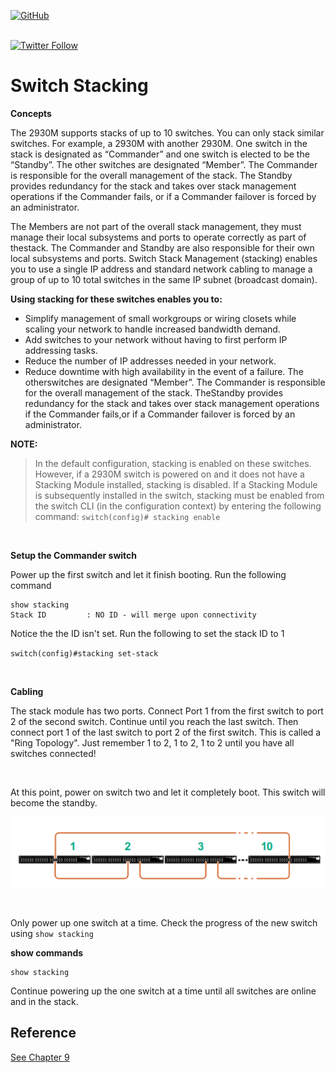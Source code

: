 <a href="https://mwhubbard.blogspot.com"><img alt="GitHub" src="https://img.shields.io/github/license/rikosintie/CookBook"></a>

</br>
<a href="https://twitter.com/rikosintie"><img alt="Twitter Follow" src="https://img.shields.io/twitter/follow/rikosintie?style=social"></a>

# Switch Stacking #

**Concepts**

The 2930M supports stacks of up to 10 switches. You can only stack similar switches. For example, a 2930M with another 2930M.
One switch in the stack is designated as “Commander” and one switch is elected to be the “Standby”. The other switches are 
designated “Member”. The Commander is responsible for the overall management of the stack. The Standby provides redundancy 
for the stack and takes over stack management operations if the Commander fails, or if a Commander failover is forced by an administrator.

The Members are not part of the overall stack management, they must manage their local subsystems and ports to operate correctly 
as part of thestack. The Commander and Standby are also responsible for their own local subsystems and ports. Switch Stack Management (stacking)
enables you to use a single IP address and standard network cabling to manage a group of up to 10 total switches in the same IP subnet (broadcast domain). 

**Using stacking for these switches enables you to:**
* Simplify management of small workgroups or wiring closets while scaling your network to handle increased bandwidth demand.
* Add switches to your network without having to first perform IP addressing tasks.
* Reduce the number of IP addresses needed in your network.
* Reduce downtime with high availability in the event of a failure.  The otherswitches are designated “Member”. The Commander is responsible for the overall management of the stack. TheStandby provides redundancy for the stack and takes over stack management operations if the Commander fails,or if a Commander failover is forced by an administrator.

**NOTE:**
> In the default configuration, stacking is enabled on these switches. However, if a 2930M switch is powered on and it does not have a Stacking Module installed, 
>stacking is disabled. If a Stacking Module is subsequently installed in the switch, stacking must be enabled from the switch CLI (in the configuration context) 
> by entering the following command:
`
switch(config)# stacking enable
`
<p>&nbsp;</p>

**Setup the Commander switch**

Power up the first switch and let it finish booting. Run the following command


```
show stacking
Stack ID         : NO ID - will merge upon connectivity  
```


Notice the the ID isn't set. Run the following to set the stack ID to 1

`switch(config)#stacking set-stack
`
<p>&nbsp;</p>

**Cabling** 

The stack module has two ports. Connect Port 1 from the first switch to port 2 of the second switch. 
Continue until you reach the last switch. Then connect port 1 of the last switch to port 2 of the first switch. This is called a "Ring Topology". 
Just remember 1 to 2, 1 to 2, 1 to 2 until you have all switches connected! 
<p>&nbsp;</p>
At this point, power on switch two and let it completely boot. This switch will become the standby.


![](/Aruba/images/2930M-Stack-Topo.png)
<p>&nbsp;</p>

Only power up one switch at a time. Check the progress of the new switch using 
`show stacking
`

**show commands**
```
show stacking
```

Continue powering up the one switch at a time until all switches are online and in the stack.



## Reference ##
[See Chapter 9](https://support.hpe.com/hpesc/public/docDisplay?docLocale=en_US&docId=emr_na-a00050240en_us)
